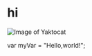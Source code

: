 # hi

![Image of Yaktocat](https://octodex.github.com/images/yaktocat.png)

var myVar = "Hello,world!";
